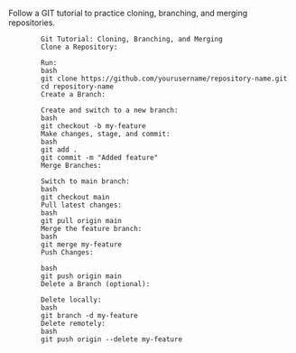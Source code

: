Follow a GIT tutorial to practice cloning, branching, and merging repositories.

            Git Tutorial: Cloning, Branching, and Merging
            Clone a Repository:

            Run:
            bash
            git clone https://github.com/yourusername/repository-name.git
            cd repository-name
            Create a Branch:

            Create and switch to a new branch:
            bash
            git checkout -b my-feature
            Make changes, stage, and commit:
            bash
            git add .
            git commit -m "Added feature"
            Merge Branches:

            Switch to main branch:
            bash
            git checkout main
            Pull latest changes:
            bash
            git pull origin main
            Merge the feature branch:
            bash
            git merge my-feature
            Push Changes:

            bash
            git push origin main
            Delete a Branch (optional):

            Delete locally:
            bash
            git branch -d my-feature
            Delete remotely:
            bash
            git push origin --delete my-feature